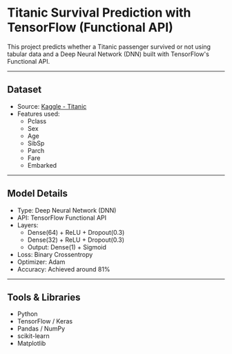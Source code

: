 # Titanic Survival Prediction with TensorFlow (Functional API)

This project predicts whether a Titanic passenger survived or not using tabular data and a Deep Neural Network (DNN) built with TensorFlow's Functional API.

---

## Dataset

- Source: [Kaggle - Titanic](https://www.kaggle.com/competitions/titanic/data)
- Features used:
  - Pclass
  - Sex
  - Age
  - SibSp
  - Parch
  - Fare
  - Embarked

---

## Model Details

- Type: Deep Neural Network (DNN)
- API: TensorFlow Functional API
- Layers:
  - Dense(64) + ReLU + Dropout(0.3)
  - Dense(32) + ReLU + Dropout(0.3)
  - Output: Dense(1) + Sigmoid
- Loss: Binary Crossentropy
- Optimizer: Adam
- Accuracy: Achieved around 81%

---

## Tools & Libraries

- Python
- TensorFlow / Keras
- Pandas / NumPy
- scikit-learn
- Matplotlib
